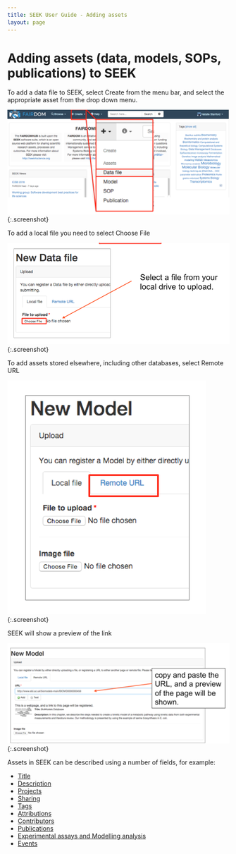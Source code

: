 ```yaml
---
title: SEEK User Guide - Adding assets
layout: page
---
```

# Adding assets (data, models, SOPs, publications) to SEEK

To add a data file to SEEK, select Create from the menu bar, and select the appropriate asset from the drop down menu.

![add data 1](/images/user-guide/add_data_1.png){:.screenshot}

To add a local file you need to select Choose File

![add data 2](/images/user-guide/add_data_2.png){:.screenshot}

To add assets stored elsewhere, including other databases, select Remote URL

![add data 3](/images/user-guide/add_data_3.png){:.screenshot}

SEEK will show a preview of the link

![add data 4](/images/user-guide/add_data_4.png){:.screenshot}


Assets in SEEK can be described using a number of fields, for example:

* [Title](general-attributes.html#title)
* [Description](general-attributes.html#description)
* [Projects](general-attributes.html#projects)
* [Sharing](general-attributes.html#sharing)
* [Tags](general-attributes.html#tags)
* [Attributions](general-attributes.html#attributions)
* [Contributors](general-attributes.html#contributors)
* [Publications](general-attributes.html#publications)
* [Experimental assays and Modelling analysis](general-attributes.html#experimental-assays-and-modelling-analysis)
* [Events](general-attributes.html#events)